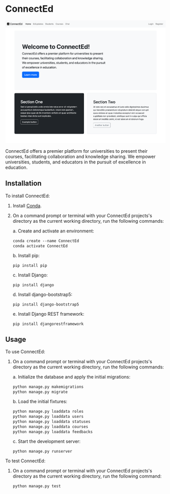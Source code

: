 ConnectEd
=========

![ConnectEd Screenshot](screenshot.png)

ConnectEd offers a premier platform for universities to present their courses,
facilitating collaboration and knowledge sharing. We empower universities,
students, and educators in the pursuit of excellence in education.


Installation
------------

To install ConnectEd:

1. Install [Conda](https://docs.conda.io/projects/conda/en/latest/user-guide/install/).

2. On a command prompt or terminal with your ConnectEd projects's directory as
   the current working directory, run the following commands:

   a. Create and activate an environment:

       conda create --name ConnectEd
       conda activate ConnectEd

   b. Install pip:

       pip install pip

   c. Install Django:

       pip install django

   d. Install django-bootstrap5:

       pip install django-bootstrap5

   e. Install Django REST framework:

       pip install djangorestframework


Usage
-----

To use ConnectEd:

1. On a command prompt or terminal with your ConnectEd projects's directory as
   the current working directory, run the following commands:

   a. Initialize the database and apply the initial migrations:

       python manage.py makemigrations
       python manage.py migrate

   b. Load the initial fixtures:

       python manage.py loaddata roles
       python manage.py loaddata users
       python manage.py loaddata statuses
       python manage.py loaddata courses
       python manage.py loaddata feedbacks

   c. Start the development server:

       python manage.py runserver


To test ConnectEd:

1. On a command prompt or terminal with your ConnectEd projects's directory as
   the current working directory, run the following command:

       python manage.py test
